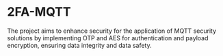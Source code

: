 # 2FA-MQTT
The project aims to enhance security for the application of MQTT security solutions by implementing OTP and AES for authentication and payload encryption, ensuring data integrity and data safety.
